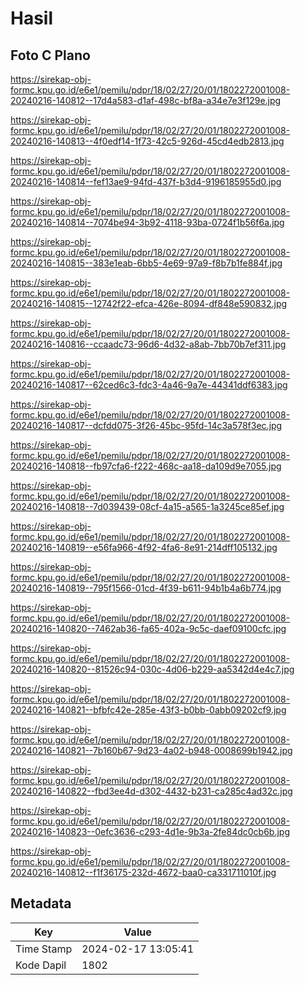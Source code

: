 # Hasil

## Foto C Plano

https://sirekap-obj-formc.kpu.go.id/e6e1/pemilu/pdpr/18/02/27/20/01/1802272001008-20240216-140812--17d4a583-d1af-498c-bf8a-a34e7e3f129e.jpg

https://sirekap-obj-formc.kpu.go.id/e6e1/pemilu/pdpr/18/02/27/20/01/1802272001008-20240216-140813--4f0edf14-1f73-42c5-926d-45cd4edb2813.jpg

https://sirekap-obj-formc.kpu.go.id/e6e1/pemilu/pdpr/18/02/27/20/01/1802272001008-20240216-140814--fef13ae9-94fd-437f-b3d4-9196185955d0.jpg

https://sirekap-obj-formc.kpu.go.id/e6e1/pemilu/pdpr/18/02/27/20/01/1802272001008-20240216-140814--7074be94-3b92-4118-93ba-0724f1b56f6a.jpg

https://sirekap-obj-formc.kpu.go.id/e6e1/pemilu/pdpr/18/02/27/20/01/1802272001008-20240216-140815--383e1eab-6bb5-4e69-97a9-f8b7b1fe884f.jpg

https://sirekap-obj-formc.kpu.go.id/e6e1/pemilu/pdpr/18/02/27/20/01/1802272001008-20240216-140815--12742f22-efca-426e-8094-df848e590832.jpg

https://sirekap-obj-formc.kpu.go.id/e6e1/pemilu/pdpr/18/02/27/20/01/1802272001008-20240216-140816--ccaadc73-96d6-4d32-a8ab-7bb70b7ef311.jpg

https://sirekap-obj-formc.kpu.go.id/e6e1/pemilu/pdpr/18/02/27/20/01/1802272001008-20240216-140817--62ced6c3-fdc3-4a46-9a7e-44341ddf6383.jpg

https://sirekap-obj-formc.kpu.go.id/e6e1/pemilu/pdpr/18/02/27/20/01/1802272001008-20240216-140817--dcfdd075-3f26-45bc-95fd-14c3a578f3ec.jpg

https://sirekap-obj-formc.kpu.go.id/e6e1/pemilu/pdpr/18/02/27/20/01/1802272001008-20240216-140818--fb97cfa6-f222-468c-aa18-da109d9e7055.jpg

https://sirekap-obj-formc.kpu.go.id/e6e1/pemilu/pdpr/18/02/27/20/01/1802272001008-20240216-140818--7d039439-08cf-4a15-a565-1a3245ce85ef.jpg

https://sirekap-obj-formc.kpu.go.id/e6e1/pemilu/pdpr/18/02/27/20/01/1802272001008-20240216-140819--e56fa966-4f92-4fa6-8e91-214dff105132.jpg

https://sirekap-obj-formc.kpu.go.id/e6e1/pemilu/pdpr/18/02/27/20/01/1802272001008-20240216-140819--795f1566-01cd-4f39-b611-94b1b4a6b774.jpg

https://sirekap-obj-formc.kpu.go.id/e6e1/pemilu/pdpr/18/02/27/20/01/1802272001008-20240216-140820--7462ab36-fa65-402a-9c5c-daef09100cfc.jpg

https://sirekap-obj-formc.kpu.go.id/e6e1/pemilu/pdpr/18/02/27/20/01/1802272001008-20240216-140820--81526c94-030c-4d06-b229-aa5342d4e4c7.jpg

https://sirekap-obj-formc.kpu.go.id/e6e1/pemilu/pdpr/18/02/27/20/01/1802272001008-20240216-140821--bfbfc42e-285e-43f3-b0bb-0abb09202cf9.jpg

https://sirekap-obj-formc.kpu.go.id/e6e1/pemilu/pdpr/18/02/27/20/01/1802272001008-20240216-140821--7b160b67-9d23-4a02-b948-0008699b1942.jpg

https://sirekap-obj-formc.kpu.go.id/e6e1/pemilu/pdpr/18/02/27/20/01/1802272001008-20240216-140822--fbd3ee4d-d302-4432-b231-ca285c4ad32c.jpg

https://sirekap-obj-formc.kpu.go.id/e6e1/pemilu/pdpr/18/02/27/20/01/1802272001008-20240216-140823--0efc3636-c293-4d1e-9b3a-2fe84dc0cb6b.jpg

https://sirekap-obj-formc.kpu.go.id/e6e1/pemilu/pdpr/18/02/27/20/01/1802272001008-20240216-140812--f1f36175-232d-4672-baa0-ca331711010f.jpg


## Metadata

| Key        | Value               |
| ---------- | ------------------- |
| Time Stamp | 2024-02-17 13:05:41 |
| Kode Dapil | 1802                |



